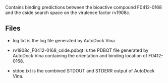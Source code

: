 Contains binding predictions between the bioactive compound F0412-0168 and the cside search space on the virulence factor rv1908c.

## Files

- log.txt is the log file generated by AutoDock Vina.

- rv1908c_F0412-0168_cside.pdbqt is the PDBQT file generated by AutoDock Vina containing the orientation and binding location of F0412-0168.

- stdoe.txt is the combined STDOUT and STDERR output of AutoDock Vina.

